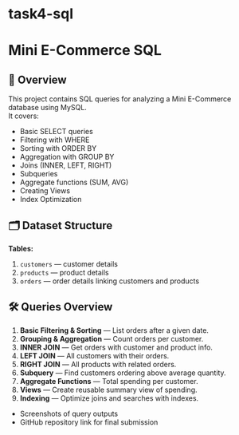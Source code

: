 # task4-sql
# Mini E-Commerce SQL 

## 📌 Overview
This project contains SQL queries for analyzing a Mini E-Commerce database using MySQL.  
It covers:
- Basic SELECT queries
- Filtering with WHERE
- Sorting with ORDER BY
- Aggregation with GROUP BY
- Joins (INNER, LEFT, RIGHT)
- Subqueries
- Aggregate functions (SUM, AVG)
- Creating Views
- Index Optimization

## 🗂 Dataset Structure
**Tables:**
1. `customers` — customer details
2. `products` — product details
3. `orders` — order details linking customers and products

## 🛠 Queries Overview

1. **Basic Filtering & Sorting** — List orders after a given date.
2. **Grouping & Aggregation** — Count orders per customer.
3. **INNER JOIN** — Get orders with customer and product info.
4. **LEFT JOIN** — All customers with their orders.
5. **RIGHT JOIN** — All products with related orders.
6. **Subquery** — Find customers ordering above average quantity.
7. **Aggregate Functions** — Total spending per customer.
8. **Views** — Create reusable summary view of spending.
9. **Indexing** — Optimize joins and searches with indexes.


- Screenshots of query outputs
- GitHub repository link for final submission
